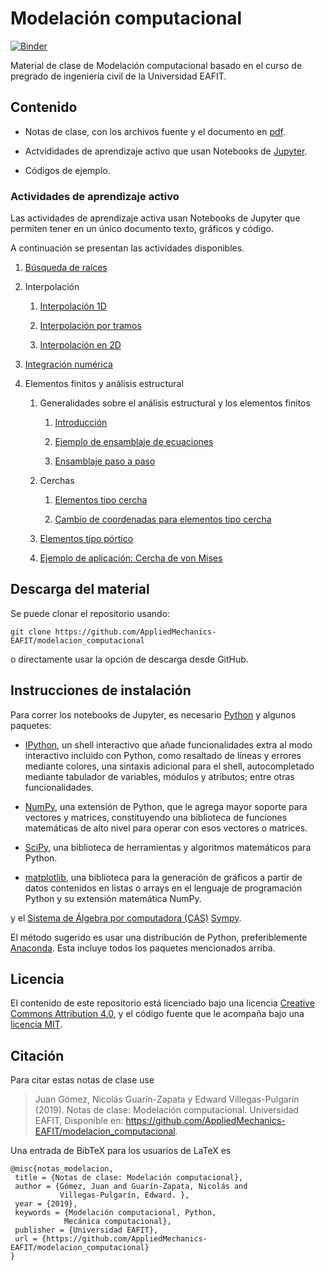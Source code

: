 # Modelación computacional

[![Binder](https://mybinder.org/badge_logo.svg)](https://mybinder.org/v2/gh/AppliedMechanics-EAFIT/modelacion_computacional/e580ec592b6bd6671bfc06344dec9b8b92435f62)

Material de clase de Modelación computacional basado en el curso de pregrado de ingeniería civil de la Universidad EAFIT.

## Contenido

- Notas de clase, con los archivos fuente y el documento en
  [pdf](https://github.com/AppliedMechanics-EAFIT/modelacion_computacional/raw/master/notas_de_clase/notas_modelacion.pdf).

- Actvididades de aprendizaje activo que usan Notebooks de [Jupyter](http://jupyter.org/).

- Códigos de ejemplo.

### Actividades de aprendizaje activo

Las actividades de aprendizaje activa usan Notebooks de Jupyter que permiten tener
en un único documento texto, gráficos y código.

A continuación se presentan las actividades disponibles.

1. [Búsqueda de raíces](https://nbviewer.jupyter.org/github/AppliedMechanics-EAFIT/modelacion_computacional/blob/master/notebooks/01_busqueda_raices.ipynb)

2. Interpolación

    1. [Interpolación 1D](https://nbviewer.jupyter.org/github/AppliedMechanics-EAFIT/modelacion_computacional/blob/master/notebooks/02a_interpolacion.ipynb)

    2. [Interpolación por tramos](https://nbviewer.jupyter.org/github/AppliedMechanics-EAFIT/modelacion_computacional/blob/master/notebooks/02b_interpolacion_tramos.ipynb)

    3. [Interpolación en 2D](https://nbviewer.jupyter.org/github/AppliedMechanics-EAFIT/modelacion_computacional/blob/master/notebooks/02c_interpolacion_2d.ipynb)

3. [Integración numérica](https://nbviewer.jupyter.org/github/AppliedMechanics-EAFIT/modelacion_computacional/blob/master/notebooks/03_integracion_numerica.ipynb)

4. Elementos finitos y análisis estructural

    1. Generalidades sobre el análisis estructural y los elementos finitos

        1. [Introducción](https://nbviewer.jupyter.org/github/AppliedMechanics-EAFIT/modelacion_computacional/blob/master/notebooks/06a_analisis_estructural.ipynb)

        2. [Ejemplo de ensamblaje de ecuaciones](https://nbviewer.jupyter.org/github/AppliedMechanics-EAFIT/modelacion_computacional/blob/master/notebooks/06b_ensamblaje.ipynb)

        3. [Ensamblaje paso a paso](https://nbviewer.jupyter.org/github/AppliedMechanics-EAFIT/modelacion_computacional/blob/master/notebooks/06c_ensamble_paso_a_paso.ipynb)

    2. Cerchas

        1. [Elementos tipo cercha](https://nbviewer.jupyter.org/github/AppliedMechanics-EAFIT/modelacion_computacional/blob/master/notebooks/07a_cerchas.ipynb)

        2. [Cambio de coordenadas para elementos tipo cercha](https://nbviewer.jupyter.org/github/AppliedMechanics-EAFIT/modelacion_computacional/blob/master/notebooks/07b_cerchas_cambio_coordenadas.ipynb)

    3. [Elementos tipo pórtico](https://nbviewer.jupyter.org/github/AppliedMechanics-EAFIT/modelacion_computacional/blob/master/notebooks/08_pórticos.ipynb)

    4. [Ejemplo de aplicación: Cercha de von Mises](https://nbviewer.jupyter.org/github/AppliedMechanics-EAFIT/modelacion_computacional/blob/master/notebooks/09_cercha_mises.ipynb)


## Descarga del material

Se puede clonar el repositorio usando:

    git clone https://github.com/AppliedMechanics-EAFIT/modelacion_computacional

o directamente usar la opción de descarga desde GitHub.

## Instrucciones de instalación

Para correr los notebooks de Jupyter, es necesario [Python](https://www.python.org/)
y algunos paquetes:

- [IPython](http://ipython.org/), un shell interactivo que añade funcionalidades  extra al modo interactivo incluido con Python, como resaltado de líneas y errores mediante colores, una sintaxis adicional para el shell, autocompletado mediante tabulador de variables, módulos y atributos; entre otras funcionalidades.

- [NumPy](http://www.numpy.org/), una extensión de Python, que le agrega mayor
soporte para vectores y matrices, constituyendo una biblioteca de funciones
matemáticas de alto nivel para operar con esos vectores o matrices.

- [SciPy](http://www.scipy.org/), una biblioteca de herramientas y algoritmos matemáticos para Python.

- [matplotlib](http://matplotlib.org/),  una biblioteca para la generación de gráficos a partir de datos contenidos en listas o arrays en el lenguaje de
programación Python y su extensión matemática NumPy.

y el [Sistema de Álgebra por computadora (CAS)](https://en.wikipedia.org/wiki/Computer_algebra_system) [Sympy](http://www.sympy.org/).

El método sugerido es usar una distribución de Python, preferiblemente  [Anaconda](https://www.anaconda.com/). Esta incluye todos los paquetes mencionados arriba.

## Licencia

El contenido de este repositorio está licenciado bajo una licencia [Creative Commons Attribution 4.0](http://choosealicense.com/licenses/cc-by-4.0/),
y el código fuente que le acompaña bajo una
[licencia MIT](https://opensource.org/licenses/mit-license.php).

## Citación

Para citar estas notas de clase use

> Juan Gómez, Nicolás Guarín-Zapata y Edward Villegas-Pulgarín (2019).
  Notas de clase: Modelación computacional. Universidad EAFIT,
  Disponible en: https://github.com/AppliedMechanics-EAFIT/modelacion_computacional.

Una entrada de BibTeX para los usuarios de LaTeX es

    @misc{notas_modelacion,
     title = {Notas de clase: Modelación computacional},
     author = {Gómez, Juan and Guarín-Zapata, Nicolás and
               Villegas-Pulgarín, Edward. },
     year = {2019},
     keywords = {Modelación computacional, Python,
                Mecánica computacional},
     publisher = {Universidad EAFIT},
     url = {https://github.com/AppliedMechanics-EAFIT/modelacion_computacional}
    }
